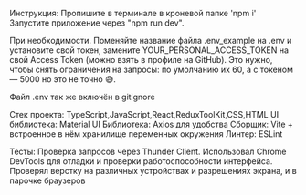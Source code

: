 Инструкция:
Пропишите в терминале в кроневой папке 'npm i'
Запустите приложение через "npm run dev".


При необходимости. Поменяйте название файла .env_example на .env и установите свой токен, замените YOUR_PERSONAL_ACCESS_TOKEN на свой Access Token (можно взять в профиле на GitHub). Это нужно, чтобы снять ограничения на запросы: по умолчанию их 60, а с токеном — 5000 но это не точно 😅.

Файл .env так же включён в gitignore

Стек проекта:
TypeScript,JavaScript,React,ReduxToolKit,CSS,HTML
UI библиотека: Material UI
Библиотека: Axios для удобства
Сборщик: Vite + встроенное в нём хранилище переменных окружения
Линтер: ESLint

Тесты:
Проверка запросов через Thunder Client.
Использовал Chrome DevTools для отладки и проверки работоспособности интерфейса.
Проверял верстку на различных устройствах и разрешениях экрана, и в парочке браузеров

